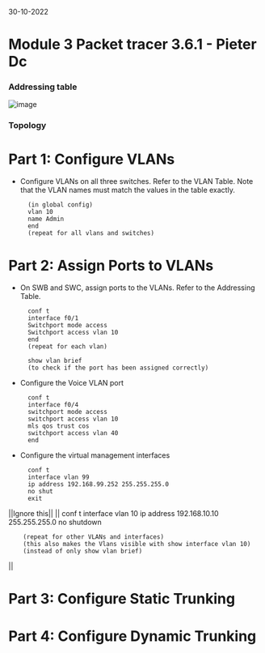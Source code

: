30-10-2022

# Module 3 Packet tracer 3.6.1 - Pieter Dc

### Addressing table

![image](https://user-images.githubusercontent.com/100133263/198878575-ee962b04-2f6f-4006-bb45-267c4dbe9229.png)

### Topology

# Part 1: Configure VLANs

- Configure VLANs on all three switches. Refer to the VLAN Table. Note that the VLAN names must match the values in the table exactly.

        (in global config)
        vlan 10
        name Admin
        end
        (repeat for all vlans and switches)

# Part 2: Assign Ports to VLANs

- On SWB and SWC, assign ports to the VLANs. Refer to the Addressing Table.

        conf t
        interface f0/1
        Switchport mode access
        Switchport access vlan 10
        end
        (repeat for each vlan)

        show vlan brief
        (to check if the port has been assigned correctly)

- Configure the Voice VLAN port

        conf t
        interface f0/4
        switchport mode access
        switchport access vlan 10
        mls qos trust cos
        switchport access vlan 40
        end

- Configure the virtual management interfaces

        conf t
        interface vlan 99
        ip address 192.168.99.252 255.255.255.0
        no shut
        exit

||Ignore this||
||      conf t
        interface vlan 10
        ip address 192.168.10.10 255.255.255.0
        no shutdown  

        (repeat for other VLANs and interfaces)
        (this also makes the Vlans visible with show interface vlan 10)
        (instead of only show vlan brief)
||


# Part 3: Configure Static Trunking

# Part 4: Configure Dynamic Trunking

